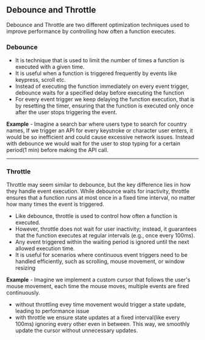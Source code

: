 ## Debounce and Throttle

Debounce and Throttle are two different optimization techniques used to improve performance by controlling how often a function executes.

### Debounce
- It is technique that is used to limit the number of times a function is executed with a given time.
- It is useful when a function is triggered frequently by events like keypress, scroll etc.
- Instead of executing the function immediately on every event trigger, debounce waits for a specified delay before executing the function
- For every event trigger we keep delaying the function execution, that is by resetting the timer, ensuring that the function is executed only once after the user stops triggering the event.

**Example** - Imagine a search bar where users type to search for country names, If we trigger an API for every keystroke or character user enters, it would be so inefficient and could cause excessive network issues. 
  Instead with debounce we would wait for the user to stop typing for a certain period(1 min) before making the API call.

  ----

  ### Throttle
  Throttle may seem similar to debounce, but the key difference lies in how they handle event execution. 
  While debounce waits for inactivity, throttle ensures that a function runs at most once in a fixed time interval, no matter how many times the event is triggered.

  - Like debounce, throttle is used to control how often a function is executed.
  - However, throttle does not wait for user inactivity; instead, it guarantees that the function executes at regular intervals (e.g., once every 100ms).
  - Any event triggered within the waiting period is ignored until the next allowed execution time.
  - It is useful for scenarios where continuous event triggers need to be handled efficiently, such as scrolling, mouse movement, or window resizing

**Example** - Imagine we implement a custom cursor that follows the user's mouse movement, each time the mouse moves, multiple events are fired continuously.

- without throttling evey time movement would trigger a state update, leading to performance issue
- with throttle we ensure state updates at a fixed interval(like every 100ms) ignoring every other even in between. This way, we smoothly update the cursor without unnecessary updates. 

  

